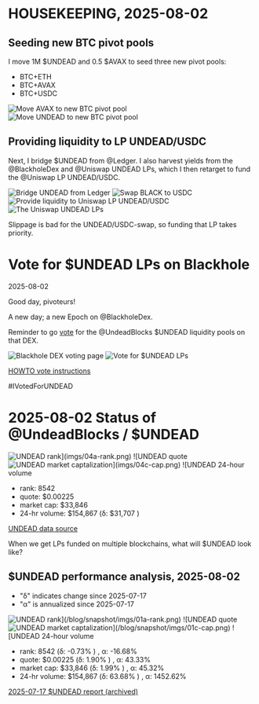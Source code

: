 # HOUSEKEEPING, 2025-08-02

## Seeding new BTC pivot pools

I move 1M $UNDEAD and 0.5 $AVAX to seed three new pivot pools:

* BTC+ETH
* BTC+AVAX
* BTC+USDC

![Move AVAX to new BTC pivot pool](imgs/01a-avax-to-btc.png)
![Move UNDEAD to new BTC pivot pool](imgs/01b-undead-to-btc.png)

## Providing liquidity to LP UNDEAD/USDC

Next, I bridge $UNDEAD from @Ledger. I also harvest yields from the @BlackholeDex and @Uniswap UNDEAD LPs, which I then retarget to fund the @Uniswap LP UNDEAD/USDC. 

![Bridge UNDEAD from Ledger](imgs/02a-to-treas.png)
![Swap BLACK to USDC](imgs/02b-black-usdc-swap.png)
![Provide liquidity to Uniswap LP UNDEAD/USDC](imgs/02c-provide.png)
![The Uniswap UNDEAD LPs](imgs/02d-uniswap-lps.png)

Slippage is bad for the UNDEAD/USDC-swap, so funding that LP takes priority. 


# Vote for $UNDEAD LPs on Blackhole 

2025-08-02 

Good day, pivoteurs! 

A new day; a new Epoch on @BlackholeDex. 

Reminder to go [vote](https://blackhole.xyz/vote) for the @UndeadBlocks $UNDEAD liquidity pools on that DEX.

![Blackhole DEX voting page](imgs/03a-vote.png) 
![Vote for $UNDEAD LPs](imgs/03b-voted.png) 

[HOWTO vote instructions](https://x.com/pivocateur/status/1945637734682341791)

#IVotedForUNDEAD 
# 2025-08-02 Status of @UndeadBlocks / $UNDEAD 

![$UNDEAD rank](imgs/04a-rank.png) 
![$UNDEAD quote](imgs/04b-quote.png) 
![$UNDEAD market captalization](imgs/04c-cap.png) 
![$UNDEAD 24-hour volume](imgs/04d-vol.png) 

* rank: 8542 
* quote: $0.00225 
* market cap: $33,846 
* 24-hr volume: $154,867 (δ: $31,707 ) 


[UNDEAD data source](https://www.coingecko.com/en/coins/undead-blocks) 



When we get LPs funded on multiple blockchains, what will $UNDEAD look like? 

## $UNDEAD performance analysis, 2025-08-02 

* "δ" indicates change since 2025-07-17 
* "α" is annualized since 2025-07-17 

![$UNDEAD rank](/blog/snapshot/imgs/01a-rank.png) 
![$UNDEAD quote](/blog/snapshot/imgs/01b-quote.png) 
![$UNDEAD market captalization](/blog/snapshot/imgs/01c-cap.png) 
![$UNDEAD 24-hour volume](/blog/snapshot/imgs/01d-vol.png) 

* rank: 8542 (δ: -0.73% ) , α: -16.68% 
* quote: $0.00225 (δ: 1.90% ) , α: 43.33% 
* market cap: $33,846 (δ: 1.99% ) , α: 45.32% 
* 24-hr volume: $154,867 (δ: 63.68% ) , α: 1452.62% 

[2025-07-17 $UNDEAD report (archived)](https://github.com/pivoteur/biz/tree/main/blog/snapshot) 
